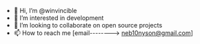 - 👋 Hi, I’m @winvincible
- 👀 I’m interested in development
- 💞️ I’m looking to collaborate on open source projects
- 📫 How to reach me [email--------> neb10nyson@gmail.com]

<!---
winvincible/winvincible is a ✨ special ✨ repository because its `README.md` (this file) appears on your GitHub profile.
You can click the Preview link to take a look at your changes.
--->
